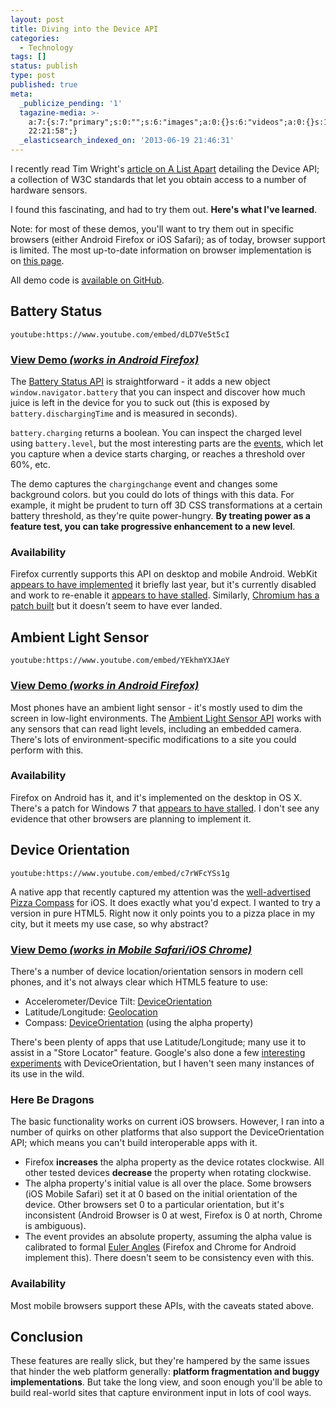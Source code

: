 ```yaml
---
layout: post
title: Diving into the Device API
categories:
  - Technology
tags: []
status: publish
type: post
published: true
meta:
  _publicize_pending: '1'
  tagazine-media: >-
    a:7:{s:7:"primary";s:0:"";s:6:"images";a:0:{}s:6:"videos";a:0:{}s:11:"image_count";i:0;s:6:"author";s:7:"1801759";s:7:"blog_id";s:7:"1731277";s:9:"mod_stamp";s:19:"2013-06-19
    22:21:58";}
  _elasticsearch_indexed_on: '2013-06-19 21:46:31'
---
```


I recently read Tim Wright's <a href="http://alistapart.com/article/environmental-design-with-the-device-api">article on A List Apart</a> detailing the Device API; a collection of W3C standards that let you obtain access to a number of hardware sensors.

I found this fascinating, and had to try them out. <strong>Here's what I've learned</strong>.

Note: for most of these demos, you'll want to try them out in specific browsers (either Android Firefox or iOS Safari); as of today, browser support is limited. The most up-to-date information on browser implementation is on <a href="http://www.w3.org/2009/dap/wiki/ImplementationStatus">this page</a>.

All demo code is <a href="https://github.com/mattdsteele/device-apis">available on GitHub</a>.

<h2>Battery Status</h2>

`youtube:https://www.youtube.com/embed/dLD7Ve5t5cI`

<h3><a href="http://www.matthew-steele.com/projects/device-apis/battery.html">View Demo <em>(works in Android Firefox)</em></a></h3>
The <a href="https://dvcs.w3.org/hg/dap/raw-file/tip/battery/Overview.html#introduction">Battery Status API</a> is straightforward - it adds a new object <code>window.navigator.battery</code> that you can inspect and discover how much juice is left in the device for you to suck out (this is exposed by <code>battery.dischargingTime</code> and is measured in seconds).

<code>battery.charging</code> returns a boolean. You can inspect the charged level using <code>battery.level</code>, but the most interesting parts are the <a href="https://dvcs.w3.org/hg/dap/raw-file/tip/battery/Overview.html#event-handlers">events</a>, which let you capture when a device starts charging, or reaches a threshold over 60%, etc.

The demo captures the <code>chargingchange</code> event and changes some background colors. but you could do lots of things with this data. For example, it might be prudent to turn off 3D CSS transformations at a certain battery threshold, as they're quite power-hungry. <strong>By treating power as a feature test, you can take progressive enhancement to a new level</strong>.

<h3>Availability</h3>
Firefox currently supports this API on desktop and mobile Android. WebKit <a href="https://bugs.webkit.org/show_bug.cgi?id=62698">appears to have implemented</a> it briefly last year, but it's currently disabled and work to re-enable it <a href="https://bugs.webkit.org/show_bug.cgi?id=90538">appears to have stalled</a>. Similarly, <a href="https://code.google.com/p/chromium/issues/detail?id=122593">Chromium has a patch built</a> but it doesn't seem to have ever landed.
<h2>Ambient Light Sensor</h2>

`youtube:https://www.youtube.com/embed/YEkhmYXJAeY`

<h3><a href="http://www.matthew-steele.com/projects/device-apis/lightsensor.html">View Demo <em>(works in Android Firefox)</em></a></h3>
Most phones have an ambient light sensor - it's mostly used to dim the screen in low-light environments. The <a href="https://dvcs.w3.org/hg/dap/raw-file/tip/light/Overview.html">Ambient Light Sensor API</a> works with any sensors that can read light levels, including an embedded camera. There's lots of environment-specific modifications to a site you could perform with this.
<h3>Availability</h3>
Firefox on Android has it, and it's implemented on the desktop in OS X. There's a patch for Windows 7 that <a href="https://bugzilla.mozilla.org/show_bug.cgi?id=754199">appears to have stalled</a>. I don't see any evidence that other browsers are planning to implement it.
<h2>Device Orientation</h2>

`youtube:https://www.youtube.com/embed/c7rWFcYSs1g`

A native app that recently captured my attention was the <a href="http://pizza-compass.com/">well-advertised Pizza Compass</a> for iOS. It does exactly what you'd expect. I wanted to try a version in pure HTML5. Right now it only points you to a pizza place in my city, but it meets my use case, so why abstract?

<h3><a href="http://www.matthew-steele.com/projects/device-apis/pizza.html">View Demo <em>(works in Mobile Safari/iOS Chrome)</em></a></h3>
There's a number of device location/orientation sensors in modern cell phones, and it's not always clear which HTML5 feature to use:
<ul>
	<li>Accelerometer/Device Tilt: <a href="http://dev.w3.org/geo/api/spec-source-orientation">DeviceOrientation</a></li>
	<li>Latitude/Longitude: <a href="http://dev.w3.org/geo/api/spec-source.html">Geolocation</a></li>
	<li>Compass: <a href="http://dev.w3.org/geo/api/spec-source-orientation">DeviceOrientation</a> (using the alpha property)</li>
</ul>
There's been plenty of apps that use Latitude/Longitude; many use it to assist in a "Store Locator" feature. Google's also done a few <a href="http://chrome.com/campaigns/rollit">interesting experiments</a> with DeviceOrientation, but I haven't seen many instances of its use in the wild.
<h3>Here Be Dragons</h3>
The basic functionality works on current iOS browsers. However, I ran into a number of quirks on other platforms that also support the DeviceOrientation API; which means you can't build interoperable apps with it.
<ul>
	<li>Firefox <strong>increases</strong> the alpha property as the device rotates clockwise. All other tested devices <strong>decrease</strong> the property when rotating clockwise.</li>
	<li>The alpha property's initial value is all over the place. Some browsers (iOS Mobile Safari) set it at 0 based on the initial orientation of the device. Other browsers set 0 to a particular orientation, but it's inconsistent (Android Browser is 0 at west, Firefox is 0 at north, Chrome is ambiguous).</li>
	<li>The event provides an absolute property, assuming the alpha value is calibrated to formal <a href="http://dev.w3.org/geo/api/spec-source-orientation#deviceorientation">Euler Angles</a> (Firefox and Chrome for Android implement this). There doesn't seem to be consistency even with this.</li>
</ul>
<h3>Availability</h3>
Most mobile browsers support these APIs, with the caveats stated above.
<h2>Conclusion</h2>
These features are really slick, but they're hampered by the same issues that hinder the web platform generally: <strong>platform fragmentation and buggy implementations</strong>. But take the long view, and soon enough you'll be able to build real-world sites that capture environment input in lots of cool ways.
